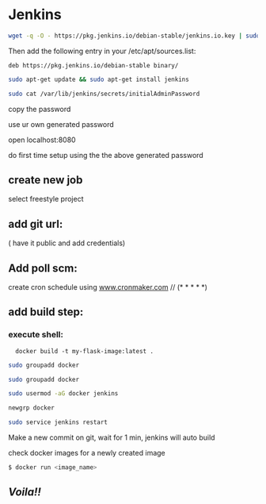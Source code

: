 # Jenkins
```bash
wget -q -O - https://pkg.jenkins.io/debian-stable/jenkins.io.key | sudo apt-key add -
```

Then add the following entry in your /etc/apt/sources.list:
```
deb https://pkg.jenkins.io/debian-stable binary/
```
```bash
sudo apt-get update && sudo apt-get install jenkins

sudo cat /var/lib/jenkins/secrets/initialAdminPassword
```

copy the password

use ur own generated password

open localhost:8080

do first time setup using the the above generated password

## create new job
select freestyle project

## add git url:
( have it public and add credentials)

## Add poll scm:
   create cron schedule using www.cronmaker.com // (* * * * *)

## add build step:
   ### execute shell: 
      docker build -t my-flask-image:latest .
```bash
sudo groupadd docker

sudo groupadd docker

sudo usermod -aG docker jenkins

newgrp docker

sudo service jenkins restart
```

Make a new commit on git, wait for 1 min, jenkins will auto build

check docker images for a newly created image
```bash
$ docker run <image_name>
```

## *Voila!!*